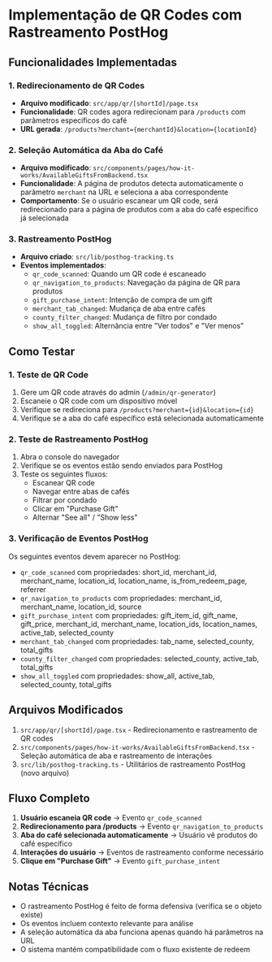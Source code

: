 # Implementação de QR Codes com Rastreamento PostHog

## Funcionalidades Implementadas

### 1. Redirecionamento de QR Codes
- **Arquivo modificado**: `src/app/qr/[shortId]/page.tsx`
- **Funcionalidade**: QR codes agora redirecionam para `/products` com parâmetros específicos do café
- **URL gerada**: `/products?merchant={merchantId}&location={locationId}`

### 2. Seleção Automática da Aba do Café
- **Arquivo modificado**: `src/components/pages/how-it-works/AvailableGiftsFromBackend.tsx`
- **Funcionalidade**: A página de produtos detecta automaticamente o parâmetro `merchant` na URL e seleciona a aba correspondente
- **Comportamento**: Se o usuário escanear um QR code, será redirecionado para a página de produtos com a aba do café específico já selecionada

### 3. Rastreamento PostHog
- **Arquivo criado**: `src/lib/posthog-tracking.ts`
- **Eventos implementados**:
  - `qr_code_scanned`: Quando um QR code é escaneado
  - `qr_navigation_to_products`: Navegação da página de QR para produtos
  - `gift_purchase_intent`: Intenção de compra de um gift
  - `merchant_tab_changed`: Mudança de aba entre cafés
  - `county_filter_changed`: Mudança de filtro por condado
  - `show_all_toggled`: Alternância entre "Ver todos" e "Ver menos"

## Como Testar

### 1. Teste de QR Code
1. Gere um QR code através do admin (`/admin/qr-generator`)
2. Escaneie o QR code com um dispositivo móvel
3. Verifique se redireciona para `/products?merchant={id}&location={id}`
4. Verifique se a aba do café específico está selecionada automaticamente

### 2. Teste de Rastreamento PostHog
1. Abra o console do navegador
2. Verifique se os eventos estão sendo enviados para PostHog
3. Teste os seguintes fluxos:
   - Escanear QR code
   - Navegar entre abas de cafés
   - Filtrar por condado
   - Clicar em "Purchase Gift"
   - Alternar "See all" / "Show less"

### 3. Verificação de Eventos PostHog
Os seguintes eventos devem aparecer no PostHog:
- `qr_code_scanned` com propriedades: short_id, merchant_id, merchant_name, location_id, location_name, is_from_redeem_page, referrer
- `qr_navigation_to_products` com propriedades: merchant_id, merchant_name, location_id, source
- `gift_purchase_intent` com propriedades: gift_item_id, gift_name, gift_price, merchant_id, merchant_name, location_ids, location_names, active_tab, selected_county
- `merchant_tab_changed` com propriedades: tab_name, selected_county, total_gifts
- `county_filter_changed` com propriedades: selected_county, active_tab, total_gifts
- `show_all_toggled` com propriedades: show_all, active_tab, selected_county, total_gifts

## Arquivos Modificados

1. `src/app/qr/[shortId]/page.tsx` - Redirecionamento e rastreamento de QR codes
2. `src/components/pages/how-it-works/AvailableGiftsFromBackend.tsx` - Seleção automática de aba e rastreamento de interações
3. `src/lib/posthog-tracking.ts` - Utilitários de rastreamento PostHog (novo arquivo)

## Fluxo Completo

1. **Usuário escaneia QR code** → Evento `qr_code_scanned`
2. **Redirecionamento para /products** → Evento `qr_navigation_to_products`
3. **Aba do café selecionada automaticamente** → Usuário vê produtos do café específico
4. **Interações do usuário** → Eventos de rastreamento conforme necessário
5. **Clique em "Purchase Gift"** → Evento `gift_purchase_intent`

## Notas Técnicas

- O rastreamento PostHog é feito de forma defensiva (verifica se o objeto existe)
- Os eventos incluem contexto relevante para análise
- A seleção automática da aba funciona apenas quando há parâmetros na URL
- O sistema mantém compatibilidade com o fluxo existente de redeem
